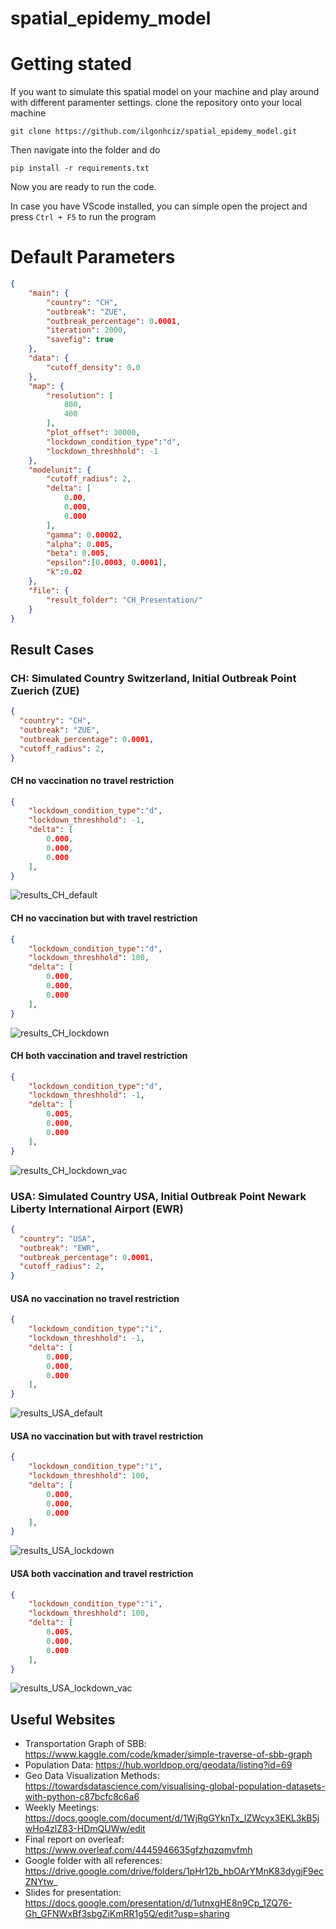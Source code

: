 # spatial_epidemy_model
# Getting stated 
If you want to simulate this spatial model on your machine and play around with different paramenter settings. 
clone the repository onto your local machine 

`git clone https://github.com/ilgonhciz/spatial_epidemy_model.git`

Then navigate into the folder and do 

`pip install -r requirements.txt`

Now you are ready to run the code. 

In case you have VScode installed, you can simple open the project and press `Ctrl + F5` to run the program


# Default Parameters
```json
{
    "main": {
        "country": "CH",
        "outbreak": "ZUE",
        "outbreak_percentage": 0.0001,
        "iteration": 2000,
        "savefig": true
    },
    "data": {
        "cutoff_density": 0.0
    },
    "map": {
        "resolution": [
            800,
            400
        ],
        "plot_offset": 30000,
        "lockdown_condition_type":"d",
        "lockdown_threshhold": -1
    },
    "modelunit": {
        "cutoff_radius": 2,
        "delta": [
            0.00,
            0.000,
            0.000
        ],
        "gamma": 0.00002,
        "alpha": 0.005,
        "beta": 0.005,
        "epsilon":[0.0003, 0.0001],
        "k":0.02
    },
    "file": {
        "result_folder": "CH_Presentation/"
    }
}
```

## Result Cases
### CH: Simulated Country Switzerland, Initial Outbreak Point Zuerich (ZUE) 
```json
{
  "country": "CH",  
  "outbreak": "ZUE",
  "outbreak_percentage": 0.0001,
  "cutoff_radius": 2,
}
```
#### CH no vaccination no travel restriction
```json
{
    "lockdown_condition_type":"d",
    "lockdown_threshhold": -1,
    "delta": [
        0.000,
        0.000,
        0.000
    ],
}
```
![results_CH_default](https://user-images.githubusercontent.com/56004270/207874819-83198ead-50da-46bf-8b8d-0b3e0deb13a1.gif)


#### CH no vaccination but with travel restriction
```json
{
    "lockdown_condition_type":"d",
    "lockdown_threshhold": 100,
    "delta": [
        0.000,
        0.000,
        0.000
    ],
}
```
![results_CH_lockdown](https://user-images.githubusercontent.com/56004270/207874909-c7f199ba-025c-478b-b3c3-e6a1a7a4487c.gif)

#### CH both vaccination and travel restriction
```json
{
    "lockdown_condition_type":"d",
    "lockdown_threshhold": -1,
    "delta": [
        0.005,
        0.000,
        0.000
    ],
}
```
![results_CH_lockdown_vac](https://user-images.githubusercontent.com/56004270/207874971-1e2b5389-ca38-46df-a387-ce79fbc4400a.gif)

### USA: Simulated Country USA, Initial Outbreak Point Newark Liberty International Airport (EWR) 
```json
{
  "country": "USA",
  "outbreak": "EWR",
  "outbreak_percentage": 0.0001,
  "cutoff_radius": 2,
}
```

#### USA no vaccination no travel restriction
```json
{
    "lockdown_condition_type":"i",
    "lockdown_threshhold": -1,
    "delta": [
        0.000,
        0.000,
        0.000
    ],
}
```
![results_USA_default](https://user-images.githubusercontent.com/56004270/207875016-4e486c82-1e4f-477d-a519-4b979ac6b700.gif)

#### USA no vaccination but with travel restriction
```json
{
    "lockdown_condition_type":"i",
    "lockdown_threshhold": 100,
    "delta": [
        0.000,
        0.000,
        0.000
    ],
}
```
![results_USA_lockdown](https://user-images.githubusercontent.com/56004270/207875051-87b84813-b31d-4088-8664-94f0f1307a6f.gif)

#### USA both vaccination and travel restriction
```json
{
    "lockdown_condition_type":"i",
    "lockdown_threshhold": 100,
    "delta": [
        0.005,
        0.000,
        0.000
    ],
}
```
![results_USA_lockdown_vac](https://user-images.githubusercontent.com/56004270/207875119-099888dd-45c2-41fa-82d2-13126c0ec34e.gif)


## Useful Websites
* Transportation Graph of SBB: https://www.kaggle.com/code/kmader/simple-traverse-of-sbb-graph
* Population Data: https://hub.worldpop.org/geodata/listing?id=69
* Geo Data Visualization Methods: https://towardsdatascience.com/visualising-global-population-datasets-with-python-c87bcfc8c6a6
* Weekly Meetings: https://docs.google.com/document/d/1WjRgGYknTx_IZWcyx3EKL3kB5jwHo4zlZ83-HDmQUWw/edit
* Final report on overleaf: https://www.overleaf.com/4445946635gfzhqzqmvfmh
* Google folder with all references: https://drive.google.com/drive/folders/1pHr12b_hbOArYMnK83dygjF9ecZNYtw_
* Slides for presentation: https://docs.google.com/presentation/d/1utnxgHE8n9Cp_1ZQ76-Gh_GFNWxBf3sbgZiKmRR1g5Q/edit?usp=sharing

